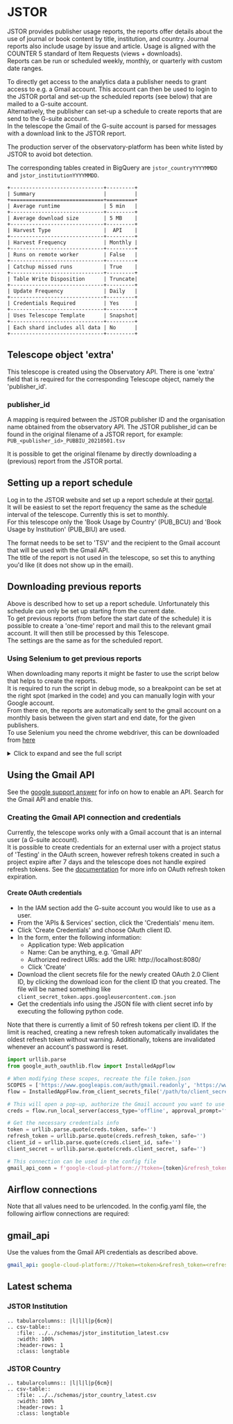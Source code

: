 # JSTOR

JSTOR provides publisher usage reports, the reports offer details about the use of journal or book content by title, institution, and country. 
Journal reports also include usage by issue and article. 
Usage is aligned with the COUNTER 5 standard of Item Requests (views + downloads).  
Reports can be run or scheduled weekly, monthly, or quarterly with custom date ranges. 

To directly get access to the analytics data a publisher needs to grant access to e.g. a Gmail account. 
This account can then be used to login to the JSTOR portal and set-up the scheduled reports (see below) that are
 mailed to a G-suite account.  
Alternatively, the publisher can set-up a schedule to create reports that are send to the G-suite account.  
In the telescope the Gmail of the G-suite account is parsed for messages with a download link to the JSTOR report.

The production server of the observatory-platform has been white listed by JSTOR to avoid bot detection.

The corresponding tables created in BigQuery are `jstor_countryYYYYMMDD` and `jstor_institutionYYYYMMDD`.

```eval_rst
+------------------------------+---------+
| Summary                      |         |
+==============================+=========+
| Average runtime              | 5 min   |
+------------------------------+---------+
| Average download size        | 5 MB    |
+------------------------------+---------+
| Harvest Type                 |  API    |
+------------------------------+---------+
| Harvest Frequency            | Monthly |
+------------------------------+---------+
| Runs on remote worker        | False   |
+------------------------------+---------+
| Catchup missed runs          | True    |
+------------------------------+---------+
| Table Write Disposition      | Truncate|
+------------------------------+---------+
| Update Frequency             | Daily   |
+------------------------------+---------+
| Credentials Required         | Yes     |
+------------------------------+---------+
| Uses Telescope Template      | Snapshot|
+------------------------------+---------+
| Each shard includes all data | No      |
+------------------------------+---------+
```

## Telescope object 'extra'
This telescope is created using the Observatory API. There is one 'extra' field that is required for the
 corresponding Telescope object, namely the 'publisher_id'.   

### publisher_id
A mapping is required between the JSTOR publisher ID and the organisation name obtained from the observatory API.
The JSTOR publisher_id can be found in the original filename of a JSTOR report, for example:  
`PUB_<publisher_id>_PUBBIU_20210501.tsv`

It is possible to get the original filename by directly downloading a (previous) report from the JSTOR portal.

## Setting up a report schedule
Log in to the JSTOR website and set up a report schedule at their [portal](https://www.jstor.org/publisher-reports/#request-schedules).  
It will be easiest to set the report frequency the same as the schedule interval of the telescope. Currently this is set
 to monthly.  
For this telescope only the 'Book Usage by Country' (PUB_BCU) and 'Book Usage by Institution' (PUB_BIU) are used.  

The format needs to be set to 'TSV' and the recipient to the Gmail account that will be used with the Gmail API.  
The title of the report is not used in the telescope, so set this to anything you'd like (it does not show up in the email).  

## Downloading previous reports
Above is described how to set up a report schedule. Unfortunately this schedule can only be set up starting from the
 current date.  
To get previous reports (from before the start date of the schedule) it is possible to create a 'one-time' report and
 mail this to the relevant gmail account. It will then still be processed by this Telescope.  
The settings are the same as for the scheduled report.

### Using Selenium to get previous reports
When downloading many reports it might be faster to use the script below that helps to create the reports.  
It is required to run the script in debug mode, so a breakpoint can be set at the right spot (marked in the code) and
 you can manually login with your Google account.  
From there on, the reports are automatically sent to the gmail account on a monthly basis between the given start and
 end date, for the given publishers.  
To use Selenium you need the chrome webdriver, this can be downloaded from [here](https://chromedriver.chromium.org/downloads)

<details>
    <summary> Click to expand and see the full script </summary>

```python
import platform
import time
from datetime import datetime

import pendulum
from selenium import webdriver
from selenium.common.exceptions import ElementClickInterceptedException
from selenium.webdriver.common.action_chains import ActionChains
from selenium.webdriver.common.keys import Keys
from selenium.webdriver.support.ui import Select


def main():
    """ Create the JSTOR 'Book Usage by Country' and 'Book Usage by Institution' reports that are in the past and 
    can't be scheduled.
    Needs to be run in debug mode, because it requires manual sign in at breakpoint (to avoid bot detection).

    Reports are created at a monthly granularity between the start_date and end_date.
    The reports are created for each publisher in the 'publisher_names' list and a link to the report is send to the 
    email_address.
    
    There are some 'sleep' statements so the driver waits for the page to load.
    A common issue is that the driver fails at the 'select report' step. The dropdown menu becomes unclickable. It 
    might become clickable after waiting a few seconds or it is necessary to refresh the page and possibly do the 
    reCAPTCHA that shows up.
    
    :return: None.
    """

    """ Customise values """
    driver_path = '/path/to/chromedriver'
    # The publisher name is the exact text displayed when you click 'Select a publisher'
    publisher_names = ["UCL Press (uclpress)", "ANU Press (anuepress)"]
    email_address = 'address@gmail.com'
    start_date = pendulum.datetime(2016, 10, 1)
    end_date = pendulum.now()
    """ Customise values """

    # Initialise webdriver and go to jstor url to login
    driver = webdriver.Chrome(executable_path=driver_path)
    driver.implicitly_wait(10)
    driver.get('https://www.jstor.org/publisher-reports/')

    # Close cookies bar
    try:  # <-------- set breakpoint here and manually sign in
        driver.find_element_by_xpath('//*[@id="onetrust-close-btn-container"]/button').click()
    except:
        pass

    # Click 'create report'
    driver.find_element_by_id('create-report-button').click()

    # Loop through months
    period = pendulum.period(start_date, end_date)
    for dt in period.range('months'):
        # Loop through publishers
        for publisher_name in publisher_names:
            for report_type in ["PUB_BCU", "PUB_BIU"]:
                # Select the publisher
                select_publisher = Select(driver.find_element_by_id('institution-list'))
                select_publisher.select_by_visible_text(publisher_name)

                # Set report type to 'one-time'
                driver.find_element_by_id('is-scheduled-no').click()

                # Select the report type
                time.sleep(5)
                if driver.find_element_by_id('template-list').get_attribute('disabled'):
                    print('pause')  # <----- optionally add breakpoint to wait longer than 5s
                select_report = Select(driver.find_element_by_id('template-list'))
                select_report.select_by_value(report_type)

                # Skip month if month is not finished yet
                if dt.end_of('month') >= pendulum.now():
                    continue

                # Get start and end date of one month
                start_month = dt
                end_month = dt.end_of('month')

                # Set the start and end date
                set_calendar_dates(driver, start_month, end_month)

                # Set the report format
                driver.find_element_by_xpath('//*[@id="available-reports"]/div/fieldset[4]/div[2]/label').click()

                # Fill in email address
                if platform.system() == 'Darwin':
                    key = Keys.COMMAND
                else:
                    key = Keys.CONTROL
                driver.find_element_by_name('email_address').send_keys(key, "a")
                driver.find_element_by_name('email_address').send_keys(email_address)

                # Click continue
                driver.find_element_by_xpath('//*[@id="create-report"]/div[2]/pharos-button').click()

                # Click submit, test if duplicate report
                time.sleep(5)
                try:
                    # Submit if not duplicate
                    driver.find_element_by_xpath('//*[@id="create-report"]/div[2]/pharos-button[2]').click()
                    print(f'Created report, name: {publisher_name}, type: {report_type}, start: {start_month}, '
                          f'end: {end_month}')
                except ElementClickInterceptedException:
                    # Close if duplicate
                    if driver.find_element_by_xpath('//*[@id="available-reports"]/div/div/div/div['
                                                    '1]/span/strong').text == 'Duplicate report found!':
                        driver.find_element_by_xpath('//*[@id="create-report"]/button').click()
                        print(f'Report already exists, name: {publisher_name}, type: {report_type}, '
                              f'start: {start_month}, end: {end_month}')
                    else:
                        raise ElementClickInterceptedException

                # Click 'create report'
                time.sleep(5)
                create_report_button = driver.find_element_by_id('create-report-button')
                action = ActionChains(driver)
                action.move_to_element(create_report_button).click().perform()


def set_calendar_dates(driver: webdriver, start_date: pendulum, end_date: pendulum):
    """ Set the calendar date for the start and end date of the report.
    
    :param driver: The webdriver
    :param start_date: The start date of this report
    :param end_date: The end dat eof this report
    :return: None.
    """
    date_info = {start_date: {'calendar_id': 'start-calendar',
                              'date_id': 'begin-date',
                              'button': start_date.weekday() + start_date.day},
                 end_date: {'calendar_id': 'end-calendar',
                            'date_id': 'end-date',
                            'button': start_date.weekday() + start_date.day + end_date.day - 1}}
    for target_date, info in date_info.items():
        calendar_id = info['calendar_id']

        # Click to open calendar
        date_id = driver.find_element_by_id(info['date_id'])
        action = ActionChains(driver)
        action.move_to_element(date_id).click().perform()

        # Find currently set year and month
        set_date_str = driver.find_element_by_xpath(
            f'//*[@id="{calendar_id}"]/div/div[1]/button[3]/span').get_attribute("innerHTML")
        set_month = datetime.strptime(set_date_str, "%B %Y").month
        set_year = datetime.strptime(set_date_str, "%B %Y").year

        button_map = {'next_year': '5',
                      'previous_year': '1',
                      'next_month': '4',
                      'previous_month': '2'}

        # Go to previous year
        while target_date.year < set_year:
            set_date = go_to(driver, button_map['previous_year'], calendar_id)
            set_year = set_date.year

        # Go to next year
        while target_date.year > set_year:
            set_date = go_to(driver, button_map['next_year'], calendar_id)
            set_year = set_date.year

        # Go to previous month
        while target_date.month < set_month:
            set_date = go_to(driver, button_map['previous_month'], calendar_id)
            set_month = set_date.month

        # Go to next month
        while target_date.month > set_month:
            set_date = go_to(driver, button_map['next_month'], calendar_id)
            set_month = set_date.month

        # Set day, button number starts at
        button = info['button']
        driver.find_element_by_xpath(f'//*[@id="{calendar_id}"]/div/div[2]/div/div/div/div[2]/button[{button}]').click()

    # Check that set date matches target date
    assert driver.find_element_by_id('begin-date').get_attribute("value") == start_date.strftime('%Y-%m-%d')
    assert driver.find_element_by_id('end-date').get_attribute("value") == end_date.strftime('%Y-%m-%d')


def go_to(driver: webdriver, button: str, calendar_id: str) -> datetime:
    """ Click to go to the next/previous month/year
    
    :param driver: The webdriver
    :param button: The button number corresponding to next or previous and month or year
    :param calendar_id: The calendar id, either 'start calendar' or 'end calendar'
    :return: The month and year that the calendar was set to.
    """
    driver.find_element_by_xpath(f'//*[@id="{calendar_id}"]/div/div[1]/button[{button}]').click()
    set_date_str = driver.find_element_by_xpath(f'//*[@id="{calendar_id}"]/div/div[1]/button[3]/span').text
    set_date = datetime.strptime(set_date_str, "%B %Y")

    return set_date


if __name__ == '__main__':
    main()
```

</details>

## Using the Gmail API
See the [google support answer](https://support.google.com/googleapi/answer/6158841?hl=en) for info on how to enable an API.
Search for the Gmail API and enable this.

### Creating the Gmail API connection and credentials  
Currently, the telescope works only with a Gmail account that is an internal user (a G-suite account).  
It is possible to create credentials for an external user with a project status of 'Testing' in the OAuth screen, 
however refresh tokens created in such a project expire after 7 days and the telescope does not handle expired
 refresh tokens.
See the [documentation](https://developers.google.com/identity/protocols/oauth2#expiration) for more info on OAuth
 refresh token expiration.  

#### Create OAuth credentials   
- In the IAM section add the G-suite account you would like to use as a user. 
- From the 'APIs & Services' section, click the 'Credentials' menu item.
- Click 'Create Credentials' and choose OAuth client ID.
- In the form, enter the following information:
  -  Application type: Web application
  -  Name: Can be anything, e.g. 'Gmail API'
  -  Authorized redirect URIs: add the URI: http://localhost:8080/
  -  Click 'Create'
- Download the client secrets file for the newly created OAuth 2.0 Client ID, by clicking the download icon for the 
  client ID that you created. The file will be named something like `client_secret_token.apps.googleusercontent.com.json`    
- Get the credentials info using the JSON file with client secret info by executing the following python code. 

Note that there is currently a limit of 50 refresh tokens per client ID. 
If the limit is reached, creating a new refresh token automatically invalidates the oldest refresh token without
 warning. Additionally, tokens are invalidated whenever an account's password is reset.  
```python
import urllib.parse
from google_auth_oauthlib.flow import InstalledAppFlow

# When modifying these scopes, recreate the file token.json
SCOPES = ['https://www.googleapis.com/auth/gmail.readonly', 'https://www.googleapis.com/auth/gmail.modify']
flow = InstalledAppFlow.from_client_secrets_file('/path/to/client_secret_token.apps.googleusercontent.com.json', SCOPES)

# This will open a pop-up, authorize the Gmail account you want to use
creds = flow.run_local_server(access_type='offline', approval_prompt='force', port=8080)

# Get the necessary credentials info
token = urllib.parse.quote(creds.token, safe='')
refresh_token = urllib.parse.quote(creds.refresh_token, safe='')
client_id = urllib.parse.quote(creds.client_id, safe='')
client_secret = urllib.parse.quote(creds.client_secret, safe='')

# This connection can be used in the config file
gmail_api_conn = f'google-cloud-platform://?token={token}&refresh_token={refresh_token}&client_id={client_id}&client_secret={client_secret}'
```

## Airflow connections
Note that all values need to be urlencoded.
In the config.yaml file, the following airflow connections are required:  

## gmail_api
Use the values from the Gmail API credentials as described above.

```yaml
gmail_api: google-cloud-platform://?token=<token>&refresh_token=<refresh_token>&client_id=<client_id>&client_secret=<client_secret>
```


## Latest schema

### JSTOR Institution

``` eval_rst
.. tabularcolumns:: |l|l|l|p{6cm}| 
.. csv-table::
   :file: ../../schemas/jstor_institution_latest.csv
   :width: 100%
   :header-rows: 1
   :class: longtable
```

### JSTOR Country

``` eval_rst
.. tabularcolumns:: |l|l|l|p{6cm}| 
.. csv-table::
   :file: ../../schemas/jstor_country_latest.csv
   :width: 100%
   :header-rows: 1
   :class: longtable
```